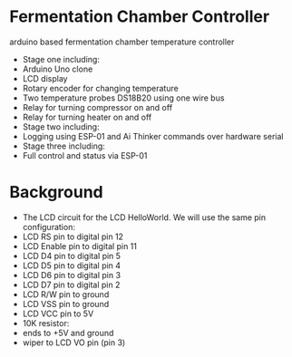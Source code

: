 # Fermentation Chamber Controller
arduino based fermentation chamber temperature controller

* Stage one including:
 * Arduino Uno clone
 * LCD display
 * Rotary encoder for changing temperature
 * Two temperature probes DS18B20 using one wire bus
 * Relay for turning compressor on and off
 * Relay for turning heater on and off
* Stage two including:
 * Logging using ESP-01 and Ai Thinker commands over hardware serial
* Stage three including:
 * Full control and status via ESP-01

# Background
* The LCD circuit for the LCD HelloWorld. We will use the same pin configuration:
 * LCD RS pin to digital pin 12
 * LCD Enable pin to digital pin 11
 * LCD D4 pin to digital pin 5
 * LCD D5 pin to digital pin 4
 * LCD D6 pin to digital pin 3
 * LCD D7 pin to digital pin 2
 * LCD R/W pin to ground
 * LCD VSS pin to ground
 * LCD VCC pin to 5V
 * 10K resistor:
 * ends to +5V and ground
 * wiper to LCD VO pin (pin 3)
